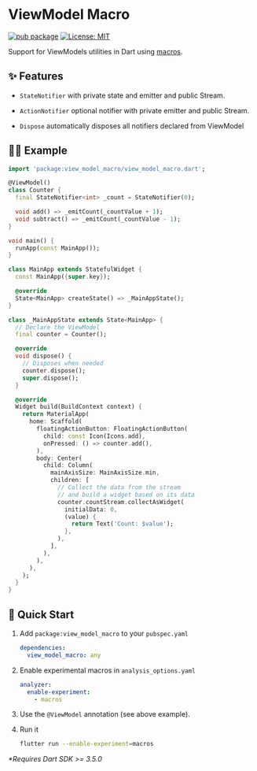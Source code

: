 # ViewModel Macro

[![pub package](https://img.shields.io/pub/v/view_model_macro.svg)](https://pub.dev/packages/view_model_macro)
[![License: MIT](https://img.shields.io/badge/license-MIT-purple.svg)](https://opensource.org/licenses/MIT)

Support for ViewModels utilities in Dart using [macros](https://dart.dev/language/macros).

## ✨ Features

- `StateNotifier` with private state and emitter and public Stream.

- `ActionNotifier` optional notifier with private emitter and public Stream.

- `Dispose` automatically disposes all notifiers declared from ViewModel

## 🧑‍💻 Example

```dart
import 'package:view_model_macro/view_model_macro.dart';

@ViewModel()
class Counter {
  final StateNotifier<int> _count = StateNotifier(0);

  void add() => _emitCount(_countValue + 1);
  void subtract() => _emitCount(_countValue - 1);
}

void main() {
  runApp(const MainApp());
}

class MainApp extends StatefulWidget {
  const MainApp({super.key});

  @override
  State<MainApp> createState() => _MainAppState();
}

class _MainAppState extends State<MainApp> {
  // Declare the ViewModel
  final counter = Counter();

  @override
  void dispose() {
    // Disposes when needed
    counter.dispose();
    super.dispose();
  }

  @override
  Widget build(BuildContext context) {
    return MaterialApp(
      home: Scaffold(
        floatingActionButton: FloatingActionButton(
          child: const Icon(Icons.add),
          onPressed: () => counter.add(),
        ),
        body: Center(
          child: Column(
            mainAxisSize: MainAxisSize.min,
            children: [
              // Collect the data from the stream
              // and build a widget based on its data
              counter.countStream.collectAsWidget(
                initialData: 0,
                (value) {
                  return Text('Count: $value');
                },
              ),
            ],
          ),
        ),
      ),
    );
  }
}

```

## 🚀 Quick Start

1. Add `package:view_model_macro` to your `pubspec.yaml`

   ```yaml
   dependencies:
     view_model_macro: any
   ```

1. Enable experimental macros in `analysis_options.yaml`

   ```yaml
   analyzer:
     enable-experiment:
       - macros
   ```

1. Use the `@ViewModel` annotation (see above example).

1. Run it

   ```sh
   flutter run --enable-experiment=macros
   ```

_\*Requires Dart SDK >= 3.5.0_